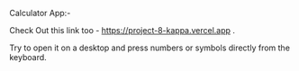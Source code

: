 Calculator App:-

Check Out this link too - https://project-8-kappa.vercel.app .

Try to open it on a desktop and press numbers or symbols directly from the keyboard.
